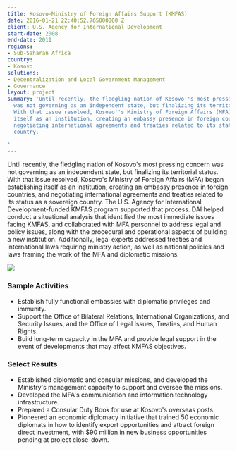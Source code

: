 ```yaml
---
title: Kosovo—Ministry of Foreign Affairs Support (KMFAS)
date: 2016-01-21 22:40:52.765000000 Z
client: U.S. Agency for International Development
start-date: 2008
end-date: 2011
regions:
- Sub-Saharan Africa
country:
- Kosovo
solutions:
- Decentralization and Local Government Management
- Governance
layout: project
summary: 'Until recently, the fledgling nation of Kosovo''s most pressing concern
  was not governing as an independent state, but finalizing its territorial status.
  With that issue resolved, Kosovo''s Ministry of Foreign Affairs (MFA) began establishing
  itself as an institution, creating an embassy presence in foreign countries, and
  negotiating international agreements and treaties related to its status as a sovereign
  country.

'
---
```


Until recently, the fledgling nation of Kosovo's most pressing concern was not governing as an independent state, but finalizing its territorial status. With that issue resolved, Kosovo's Ministry of Foreign Affairs (MFA) began establishing itself as an institution, creating an embassy presence in foreign countries, and negotiating international agreements and treaties related to its status as a sovereign country. The U.S. Agency for International Development-funded KMFAS program supported that process. DAI helped conduct a situational analysis that identified the most immediate issues facing KMFAS, and collaborated with MFA personnel to address legal and policy issues, along with the procedural and operational aspects of building a new institution. Additionally, legal experts addressed treaties and international laws requiring ministry action, as well as national policies and laws framing the work of the MFA and diplomatic missions.

![][1]

###  Sample Activities

* Establish fully functional embassies with diplomatic privileges and immunity.
* Support the Office of Bilateral Relations, International Organizations, and Security Issues, and the Office of Legal Issues, Treaties, and Human Rights.
* Build long-term capacity in the MFA and provide legal support in the event of developments that may affect KMFAS objectives.

###  Select Results

* Established diplomatic and consular missions, and developed the Ministry's management capacity to support and oversee the missions.
* Developed the MFA's communication and information technology infrastructure.
* Prepared a Consular Duty Book for use at Kosovo's overseas posts.
* Pioneered an economic diplomacy initiative that trained 50 economic diplomats in how to identify export opportunities and attract foreign direct investment, with $90 million in new business opportunities pending at project close-down.

[1]: /assets/images/projects/KosovoMFA.jpg
